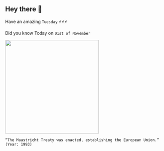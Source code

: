 ## Hey there 👋
Have an amazing `Tuesday` ⚡⚡⚡

Did you know Today on `01st of November`
 
 [<img src="https://www.consilium.europa.eu/en/maastricht-treaty/assets/LpKslYllQ4/hpn-maastrichtfamily_eu_lp002371061h_hi-2560x1440.jpeg" width="300" />](https://www.ecb.europa.eu/explainers/tell-me-more/html/25_years_maastricht.en.html#:~:text=The%20Maastricht%20Treaty%20officially%20came,the%20treaties%20that%20followed%20later.) 
 ```
“The Maastricht Treaty was enacted, establishing the European Union.” (Year: 1993)
```

